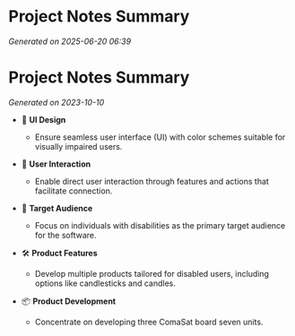 # Project Notes Summary

*Generated on 2025-06-20 06:39*

# Project Notes Summary

*Generated on 2023-10-10*

- 🎨 **UI Design**
  - Ensure seamless user interface (UI) with color schemes suitable for visually impaired users.

- 🤝 **User Interaction**
  - Enable direct user interaction through features and actions that facilitate connection.

- 🎯 **Target Audience**
  - Focus on individuals with disabilities as the primary target audience for the software.

- 🛠️ **Product Features**
  - Develop multiple products tailored for disabled users, including options like candlesticks and candles.

- 📦 **Product Development**
  - Concentrate on developing three ComaSat board seven units.